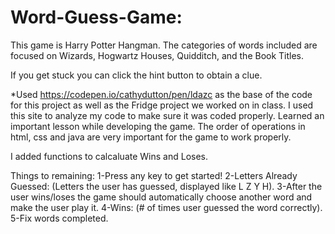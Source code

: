 # Word-Guess-Game: 



This game is Harry Potter Hangman. The categories of words included are focused on Wizards, Hogwartz Houses, Quidditch, and the Book Titles.  

If you get stuck you can click the hint button to obtain a clue.


*Used https://codepen.io/cathydutton/pen/ldazc as the base of the code for this project as well as the Fridge project we worked on in class.  I used this site to analyze my code to make sure it was coded properly.  Learned an important lesson while developing the game.  The order of operations in html, css and java are very important for the game to work properly.

I added functions to calcaluate Wins and Loses.

Things to remaining:
    1-Press any key to get started!
    2-Letters Already Guessed: (Letters the user has guessed, displayed like L Z Y H).
    3-After the user wins/loses the game should automatically choose another word and make the user play it.
    4-Wins: (# of times user guessed the word correctly).
    5-Fix words completed. 

    


